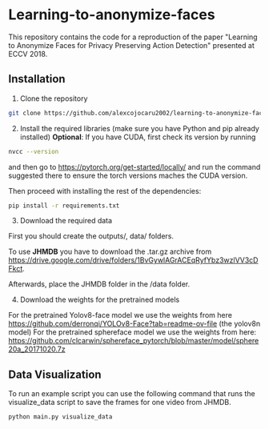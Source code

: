 # Learning-to-anonymize-faces
This repository contains the code for a reproduction of the paper "Learning to Anonymize Faces for Privacy Preserving Action Detection" presented at ECCV 2018.

## Installation
1. Clone the repository

```sh
git clone https://github.com/alexcojocaru2002/learning-to-anonymize-faces.git
```

2. Install the required libraries (make sure you have Python and pip already installed)
**Optional**: If you have CUDA, first check its version by running 
```sh
nvcc --version
```
and then go to https://pytorch.org/get-started/locally/ and run the command suggested there to ensure the torch versions maches the CUDA version.

Then proceed with installing the rest of the dependencies:


```sh
pip install -r requirements.txt
```

3. Download the required data

First you should create the outputs/, data/ folders. 

To use **JHMDB** you have to download the .tar.gz archive from https://drive.google.com/drive/folders/1BvGywlAGrACEqRyfYbz3wzlVV3cDFkct.

Afterwards, place the JHMDB folder in the /data folder.


4. Download the weights for the pretrained models

For the pretrained Yolov8-face model we use the weights from here https://github.com/derronqi/YOLOv8-Face?tab=readme-ov-file (the yolov8n model)
For the pretrained sphereface model we use the weights from here: https://github.com/clcarwin/sphereface_pytorch/blob/master/model/sphere20a_20171020.7z

## Data Visualization 

To run an example script you can use the following command that runs the visualize_data script to save the frames for one video from JHMDB. 

```sh
python main.py visualize_data
```
